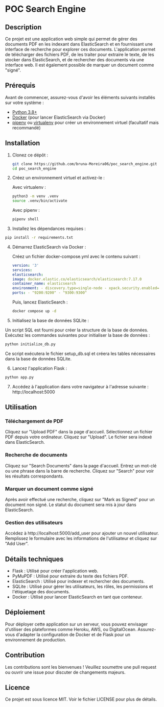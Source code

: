 # POC Search Engine

## Description

Ce projet est une application web simple qui permet de gérer des documents PDF en les indexant dans ElasticSearch et en fournissant une interface de recherche pour explorer ces documents. L'application permet de télécharger des fichiers PDF, de les traiter pour extraire le texte, de les stocker dans ElasticSearch, et de rechercher des documents via une interface web. Il est également possible de marquer un document comme "signé".

## Prérequis

Avant de commencer, assurez-vous d'avoir les éléments suivants installés sur votre système :

- [Python 3.8+](https://www.python.org/downloads/)
- [Docker](https://docs.docker.com/get-docker/) (pour lancer ElasticSearch via Docker)
- [pipenv](https://pipenv.pypa.io/en/latest/) ou [virtualenv](https://virtualenv.pypa.io/en/latest/) pour créer un environnement virtuel (facultatif mais recommandé)

## Installation

1. Clonez ce dépôt :

   ```bash
   git clone https://github.com/bruna-Moreira06/poc_search_engine.git
   cd poc_search_engine
   ```
2. Créez un environnement virtuel et activez-le :


   Avec virtualenv :
   ```bash
   python3 -m venv .venv
   source .venv/bin/activate
   ```

   Avec pipenv :

   ```bash
   pipenv shell
   ```

3. Installez les dépendances requises :

```bash
pip install -r requirements.txt
```

4. Démarrez ElasticSearch via Docker :

   Créez un fichier docker-compose.yml avec le contenu suivant :

   ```yaml
   version: '3'
   services:
   elasticsearch:
   image: docker.elastic.co/elasticsearch/elasticsearch:7.17.0
   container_name: elasticsearch
   environment: - discovery.type=single-node - xpack.security.enabled=false
   ports: - "9200:9200" - "9300:9300"
   ```

   Puis, lancez ElasticSearch :

   ```bash
   docker compose up -d
   ```

5. Initialisez la base de données SQLite :

Un script SQL est fourni pour créer la structure de la base de données. Exécutez les commandes suivantes pour initialiser la base de données :

```bash
python initialize_db.py
```
Ce script exécutera le fichier setup_db.sql et créera les tables nécessaires dans la base de données SQLite.

6. Lancez l'application Flask :

```bash
python app.py
```

7. Accédez à l'application dans votre navigateur à l'adresse suivante : http://localhost:5000

## Utilisation
### Téléchargement de PDF
Cliquez sur "Upload PDF" dans la page d'accueil.
Sélectionnez un fichier PDF depuis votre ordinateur.
Cliquez sur "Upload". Le fichier sera indexé dans ElasticSearch.
### Recherche de documents
Cliquez sur "Search Documents" dans la page d'accueil.
Entrez un mot-clé ou une phrase dans la barre de recherche.
Cliquez sur "Search" pour voir les résultats correspondants.
### Marquer un document comme signé
Après avoir effectué une recherche, cliquez sur "Mark as Signed" pour un document non signé. Le statut du document sera mis à jour dans ElasticSearch.
### Gestion des utilisateurs
Accédez à http://localhost:5000/add_user pour ajouter un nouvel utilisateur.
Remplissez le formulaire avec les informations de l'utilisateur et cliquez sur "Add User".
## Détails techniques
-  Flask : Utilisé pour créer l'application web.
-  PyMuPDF : Utilisé pour extraire du texte des fichiers PDF.
-  ElasticSearch : Utilisé pour indexer et rechercher des documents.
-  SQLite : Utilisé pour gérer les utilisateurs, les rôles, les permissions et l'étiquetage des documents.
-  Docker : Utilisé pour lancer ElasticSearch en tant que conteneur.

## Déploiement
Pour déployer cette application sur un serveur, vous pouvez envisager d'utiliser des plateformes comme Heroku, AWS, ou DigitalOcean. Assurez-vous d'adapter la configuration de Docker et de Flask pour un environnement de production.

## Contribution
Les contributions sont les bienvenues ! Veuillez soumettre une pull request ou ouvrir une issue pour discuter de changements majeurs.

## Licence
Ce projet est sous licence MIT. Voir le fichier LICENSE pour plus de détails.

